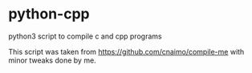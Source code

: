 # python-cpp

python3 script to compile c and cpp programs

This script was taken from https://github.com/cnaimo/compile-me with minor tweaks done by me.
